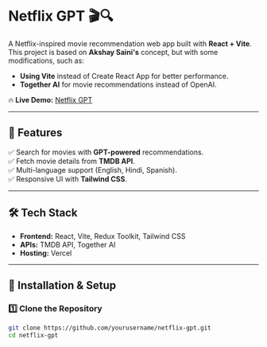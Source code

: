 # **Netflix GPT 🎬🔍**  

A Netflix-inspired movie recommendation web app built with **React + Vite**. This project is based on **Akshay Saini's** concept, but with some modifications, such as:  
- **Using Vite** instead of Create React App for better performance.  
- **Together AI** for movie recommendations instead of OpenAI.  

🔥 **Live Demo:** [Netflix GPT]([https://vercel.com/satyams-projects-f7813efa/netflix-gpt/6kFit3zXf4ktrP7MHTGPJdYyjzQv](https://netflix-gpt-git-main-satyams-projects-f7813efa.vercel.app))  

---

## **🚀 Features**  
✅ Search for movies with **GPT-powered** recommendations.  
✅ Fetch movie details from **TMDB API**.  
✅ Multi-language support (English, Hindi, Spanish).  
✅ Responsive UI with **Tailwind CSS**.  

---

## **🛠️ Tech Stack**  
- **Frontend:** React, Vite, Redux Toolkit, Tailwind CSS  
- **APIs:** TMDB API, Together AI  
- **Hosting:** Vercel  

---

## **📌 Installation & Setup**  

### **1️⃣ Clone the Repository**  
```sh
git clone https://github.com/yourusername/netflix-gpt.git
cd netflix-gpt




